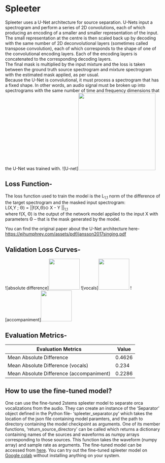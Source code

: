 # Spleeter
Spleeter uses a U-Net architecture for source separation. U-Nets input a spectrogram and perform a series of 2D convolutions, each of which producing an encoding of a smaller and smaller representation of the input. The small representation at the centre is then scaled back up by decoding with the same number of 2D deconvolutional layers (sometimes called transpose convolution), each of which corresponds to the shape of one of the convolutional encoding layers. Each of the encoding layers is concatenated to the corresponding decoding layers.<br/>
The final mask is multiplied by the input mixture and the loss is taken between the ground truth source spectrogram and mixture spectrogram with the estimated mask applied, as per usual.<br/>
Because the U-Net is convolutional, it must process a spectrogram that has a fixed shape. In other words, an audio signal must be broken up into spectrograms with the same number of time and frequency dimensions that the U-Net was trained with.
![U-net]<img src="https://github.com/orcasound/acoustic-separation/blob/main/assets/U-net.png" width="250" height="250">

## Loss Function-
The loss function used to train the model is the L<sub>1,1</sub> norm of the difference of the target spectrogram and the masked input spectrogram:<br/>
L(X,Y ; Θ) = ||f(X,Θ)⊙ X - Y ||<sub>1,1</sub><br/>
where f(X, Θ) is the output of the network model applied to the input X with parameters Θ – that is the mask generated by the model.

You can find the original paper about the U-Net architecture here-https://ejhumphrey.com/assets/pdf/jansson2017singing.pdf

## Validation Loss Curves-
![absolute difference]<img src="https://github.com/orcasound/acoustic-separation/blob/main/assets/absolute%20difference.png" width="100" height="100">
![vocals]<img src="https://github.com/orcasound/acoustic-separation/blob/main/assets/vocals.png" width="100" height="100">
![accompaniment]<img src="https://github.com/orcasound/acoustic-separation/blob/main/assets/accompaniment.png" width="100" height="100">

## Evaluation Metrics-

Evaluation Metrics                        | Value
----------------------------------------- | -------------
Mean Absolute Difference                  | 0.4626
Mean Absolute Difference (vocals)         | 0.234
Mean Absolute Difference (accompaniment)  | 0.2286


## How to use the fine-tuned model?
One can use the fine-tuned 2stems spleeter model to separate orca vocalizations from the audio. They can create an instance of the ‘Separator’ object defined in the Python file- ‘spleeter_separator.py’ which takes the location of the json file containing model paramters, and the path to directory containing the model checkpoint as arguments. One of its member functions, ‘return_source_directory’ can be called which returns a dictionary containing names of the sources and waveforms as numpy arrays corresponding to those sources. This function takes the waveform (numpy array) and sample rate as arguments.
The fine-tuned model can be accessed from [here](https://drive.google.com/drive/u/3/folders/1dQFwODO-pIYMax55gq7q6OKtlDkeN5Rz).
You can try out the fine-tuned spleeter model on [Google colab](https://colab.research.google.com/drive/1ijn3lBymWftxfWMEjGimgiG1r89XFm2x?authuser=3#scrollTo=j2ISw4z3ZDge) without installing anything on your system.
